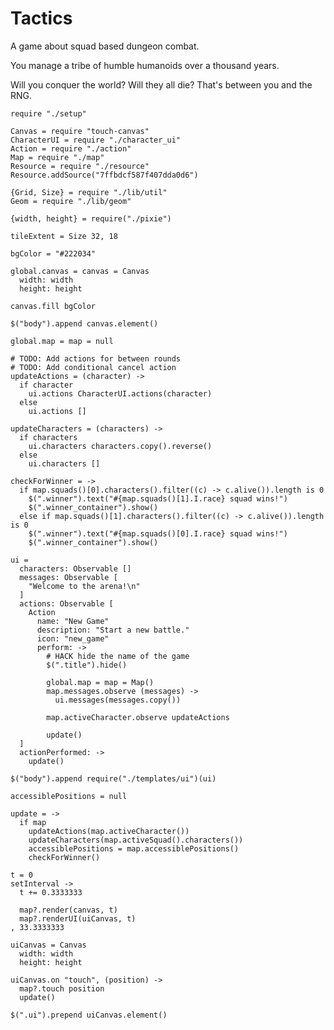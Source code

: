 Tactics
=======

A game about squad based dungeon combat.

You manage a tribe of humble humanoids over a thousand years.

Will you conquer the world? Will they all die? That's between you and the RNG.

    require "./setup"

    Canvas = require "touch-canvas"
    CharacterUI = require "./character_ui"
    Action = require "./action"
    Map = require "./map"
    Resource = require "./resource"
    Resource.addSource("7ffbdcf587f407dda0d6")

    {Grid, Size} = require "./lib/util"
    Geom = require "./lib/geom"

    {width, height} = require("./pixie")

    tileExtent = Size 32, 18

    bgColor = "#222034"

    global.canvas = canvas = Canvas
      width: width
      height: height

    canvas.fill bgColor

    $("body").append canvas.element()

    global.map = map = null

    # TODO: Add actions for between rounds
    # TODO: Add conditional cancel action
    updateActions = (character) ->
      if character
        ui.actions CharacterUI.actions(character)
      else
        ui.actions []

    updateCharacters = (characters) ->
      if characters
        ui.characters characters.copy().reverse()
      else
        ui.characters []

    checkForWinner = ->
      if map.squads()[0].characters().filter((c) -> c.alive()).length is 0
        $(".winner").text("#{map.squads()[1].I.race} squad wins!")
        $(".winner_container").show()
      else if map.squads()[1].characters().filter((c) -> c.alive()).length is 0
        $(".winner").text("#{map.squads()[0].I.race} squad wins!")
        $(".winner_container").show()

    ui =
      characters: Observable []
      messages: Observable [
        "Welcome to the arena!\n"
      ]
      actions: Observable [
        Action
          name: "New Game"
          description: "Start a new battle."
          icon: "new_game"
          perform: ->
            # HACK hide the name of the game
            $(".title").hide()

            global.map = map = Map()
            map.messages.observe (messages) ->
              ui.messages(messages.copy())

            map.activeCharacter.observe updateActions

            update()
      ]
      actionPerformed: ->
        update()

    $("body").append require("./templates/ui")(ui)

    accessiblePositions = null

    update = ->
      if map
        updateActions(map.activeCharacter())
        updateCharacters(map.activeSquad().characters())
        accessiblePositions = map.accessiblePositions()
        checkForWinner()

    t = 0
    setInterval ->
      t += 0.3333333

      map?.render(canvas, t)
      map?.renderUI(uiCanvas, t)
    , 33.3333333

    uiCanvas = Canvas
      width: width
      height: height

    uiCanvas.on "touch", (position) ->
      map?.touch position
      update()

    $(".ui").prepend uiCanvas.element()
